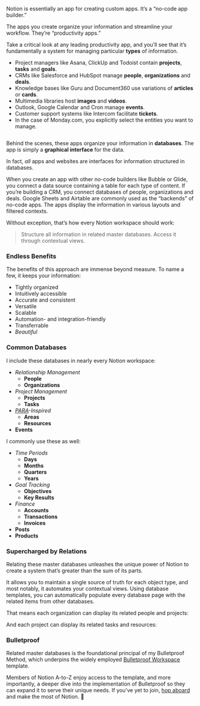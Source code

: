 
Notion is essentially an app for creating custom apps. It’s a “no-code app builder.”

The apps you create organize your information and streamline your workflow. They’re “productivity apps.”

Take a critical look at any leading productivity app, and you’ll see that it’s fundamentally a system for managing particular **types** of information. 

- Project managers like Asana, ClickUp and Todoist contain **projects**, **tasks** and **goals**.
- CRMs like Salesforce and HubSpot manage **people**, **organizations** and **deals**.
- Knowledge bases like Guru and Document360 use variations of **articles** or **cards**.
- Multimedia libraries host **images** and **videos**. 
- Outlook, Google Calendar and Cron manage **events**.
- Customer support systems like Intercom facilitate **tickets**.
- In the case of Monday.com, you explicitly select the entities you want to manage.

![]()

Behind the scenes, these apps organize your information in **databases**. The app is simply a **graphical interface** for the data.

In fact, _all_ apps and websites are interfaces for information structured in databases. 

When you create an app with other no-code builders like Bubble or Glide, you connect a data source containing a table for each type of content. If you’re building a CRM, you connect databases of people, organizations and deals. Google Sheets and Airtable are commonly used as the “backends” of no-code apps. The apps display the information in various layouts and filtered contexts.

Without exception, that’s how every Notion workspace should work:

> Structure all information in related master databases. Access it through contextual views.

### Endless Benefits
The benefits of this approach are immense beyond measure. To name a few, it keeps your information:

- Tightly organized
- Intuitively accessible
- Accurate and consistent
- Versatile
- Scalable
- Automation- and integration-friendly
- Transferrable
- _Beautiful_

### Common Databases
I include these databases in nearly every Notion workspace:

- _Relationship Management_
	- **People**
	- **Organizations**
- _Project Management_
	- **Projects**
	- **Tasks**
- _[PARA](https://fortelabs.com/blog/para/)-Inspired_
	- **Areas**
	- **Resources**
- **Events**

I commonly use these as well:

- _Time Periods_
	- **Days**
	- **Months**
	- **Quarters**
	- **Years**
- _Goal Tracking_
	- **Objectives**
	- **Key Results**
- _Finance_
	- **Accounts**
	- **Transactions**
	- **Invoices**
- **Posts**
- **Products**

### Supercharged by Relations

Relating these master databases unleashes the unique power of Notion to create a system that’s greater than the sum of its parts. 

It allows you to maintain a single source of truth for each object type, and most notably, it automates your contextual views. Using database templates, you can automatically populate every database page with the related items from other databases.

That means each organization can display its related people and projects:

And each project can display its related tasks and resources:

### Bulletproof

Related master databases is the foundational principal of my Bulletproof Method, which underpins the widely employed [Bulletproof Workspace](https://notion.vip/bulletproof) template.

Members of Notion A-to-Z enjoy access to the template, and more importantly, a deeper dive into the implementation of Bulletproof so they can expand it to serve their unique needs. If you’ve yet to join, [hop aboard](https://premier.notion.vip/a-to-z) and make the most of Notion. 💪







